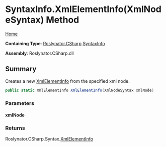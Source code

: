# SyntaxInfo\.XmlElementInfo\(XmlNodeSyntax\) Method

[Home](../../../../README.md)

**Containing Type**: [Roslynator.CSharp](../../README.md)\.[SyntaxInfo](../README.md)

**Assembly**: Roslynator\.CSharp\.dll

## Summary

Creates a new [XmlElementInfo](../../Syntax/XmlElementInfo/README.md) from the specified xml node\.

```csharp
public static XmlElementInfo XmlElementInfo(XmlNodeSyntax xmlNode)
```

### Parameters

#### xmlNode





### Returns

Roslynator\.CSharp\.Syntax\.[XmlElementInfo](../../Syntax/XmlElementInfo/README.md)

